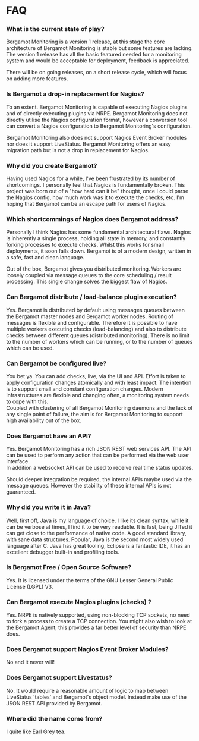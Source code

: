 # FAQ

### What is the current state of play?

Bergamot Monitoring is a version 1 release, at this stage the core architecture 
of Bergamot Monitoring is stable but some features are lacking.  The version 1 
release has all the basic featured needed for a monitoring system and would be 
acceptable for deployment, feedback is appreciated.

There will be on going releases, on a short release cycle, which will focus on 
adding more features.

### Is Bergamot a drop-in replacement for Nagios?

To an extent.  Bergamot Monitoring is capable of executing Nagios plugins and 
of directly executing plugins via NRPE.  Bergamot Monitoring does not directly 
utilise the Nagios configuration format, however a conversion tool can convert 
a Nagios configuration to Bergamot Monitoring's configuration.

Bergamot Monitoring also does not support Nagios Event Broker modules nor does 
it support LiveStatus.  Bergamot Monitoring offers an easy migration path but 
is not a drop in replacement for Nagios.

### Why did you create Bergamot?

Having used Nagios for a while, I've been frustrated by its number of 
shortcomings.  I personally feel that Nagios is fundamentally broken.  This 
project was born out of a "how hard can it be" thought, once I could parse the 
Nagios config, how much work was it to execute the checks, etc.  I'm hoping 
that Bergamot can be an escape path for users of Nagios.

### Which shortcommings of Nagios does Bergamot address?

Personally I think Nagios has some fundamental architectural flaws.  Nagios is 
inherently a single process, holding all state in memory, and constantly forking 
processes to execute checks.  Whilst this works for small deployments, it soon 
falls down.  Bergamot is of a modern design, written in a safe, fast and clean 
language.

Out of the box, Bergamot gives you distributed monitoring.  Workers are loosely 
coupled via message queues to the core scheduling / result processing.  This 
single change solves the biggest flaw of Nagios.

### Can Bergamot distribute / load-balance plugin execution?

Yes.  Bergamot is distributed by default using messages queues between the 
Bergamot master nodes and Bergamot worker nodes.  Routing of messages is 
flexible and configurable.  Therefore it is possible to have multiple workers 
executing checks (load-balancing) and also to distribute checks between 
different queues (distributed monitoring).  There is no limit to the number of 
workers which can be running, or to the number of queues which can be used.

### Can Bergamot be configured live?

You bet ya.  You can add checks, live, via the UI and API.  Effort is taken to 
apply configuration changes atomically and with least impact.  The intention is 
to support small and constant configuration changes.  Modern infrastructures 
are flexible and changing often, a monitoring system needs to cope with this.  
Coupled with clustering of all Bergamot Monitoring daemons and the lack of any 
single point of failure, the aim is for Bergamot Monitoring to support high 
availability out of the box.

### Does Bergamot have an API?

Yes.  Bergamot Monitoring has a rich JSON REST web services API.  The API can 
be used to perform any action that can be performed via the web user interface.  
In addition a websocket API can be used to receive real time status updates.  

Should deeper integration be required, the internal APIs maybe used via the 
message queues.  However the stability of these internal APIs is not guaranteed.

### Why did you write it in Java?

Well, first off, Java is my language of choice.  I like its clean syntax, while 
it can be verbose at times, I find it to be very readable.  It is fast, being 
JITed it can get close to the performance of native code.  A good standard 
library, with sane data structures.  Popular, Java is the second most widely 
used language after C.  Java has great tooling, Eclipse is a fantastic IDE, it 
has an excellent debugger built-in and profiling tools.

### Is Bergamot Free / Open Source Software?

Yes.  It is licensed under the terms of the GNU Lesser General Public License 
(LGPL) V3.

### Can Bergamot execute Nagios plugins (checks) ?

Yes.  NRPE is natively supported, using non-blocking TCP sockets, no need to 
fork a process to create a TCP connection.  You might also wish to look at the 
Bergamot Agent, this provides a far better level of security than NRPE does.

### Does Bergamot support Nagios Event Broker Modules?

No and it never will!

### Does Bergamot support Livestatus?

No.  It would require a reasonable amount of logic to map between LiveStatus 
'tables' and Bergamot's object model.  Instead make use of the JSON REST API 
provided by Bergamot.

### Where did the name come from?

I quite like Earl Grey tea.

